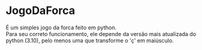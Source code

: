 # JogoDaForca
É um simples jogo da forca feito em python. <br>
Para seu correto funcionamento, ele depende da versão mais atualizada do python (3.10), pelo menos uma que transforme o 'ç' em maiúsculo.
